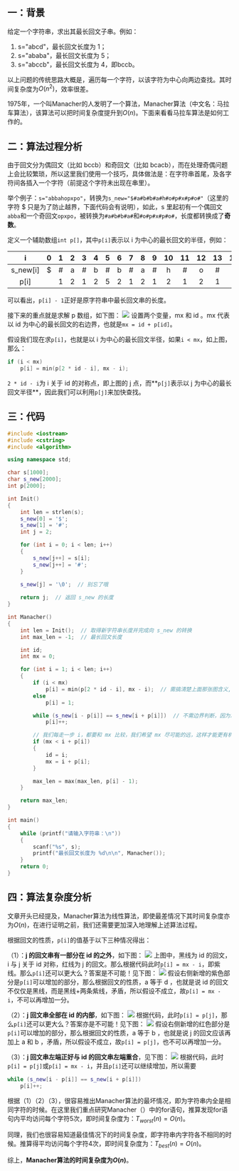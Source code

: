 ## 一：背景
给定一个字符串，求出其最长回文子串。例如：

1. s="abcd"，最长回文长度为 1；
2. s="ababa"，最长回文长度为 5；
3. s="abccb"，最长回文长度为 4，即bccb。

以上问题的传统思路大概是，遍历每一个字符，以该字符为中心向两边查找。其时间复杂度为$O(n^2)$，效率很差。

1975年，一个叫Manacher的人发明了一个算法，Manacher算法（中文名：马拉车算法），该算法可以把时间复杂度提升到$O(n)$。下面来看看马拉车算法是如何工作的。


## 二：算法过程分析
由于回文分为偶回文（比如 bccb）和奇回文（比如 bcacb），而在处理奇偶问题上会比较繁琐，所以这里我们使用一个技巧，具体做法是：在字符串首尾，及各字符间各插入一个字符（前提这个字符未出现在串里）。

举个例子：`s="abbahopxpo"`，转换为`s_new="$#a#b#b#a#h#o#p#x#p#o#"`（这里的字符 $ 只是为了防止越界，下面代码会有说明），如此，s 里起初有一个偶回文`abba`和一个奇回文`opxpo`，被转换为`#a#b#b#a#`和`#o#p#x#p#o#`，长度都转换成了**奇数**。

定义一个辅助数组`int p[]`，其中`p[i]`表示以 i 为中心的最长回文的半径，例如：

|    i     |  0   |  1   |  2   |  3   |  4   |  5   |  6   |  7   |  8   |  9   |  10  |  11  |  12  |  13  |  14  |  15  |  16  |  17  |  18  |  19  |
| :------: | :--: | :--: | :--: | :--: | :--: | :--: | :--: | :--: | :--: | :--: | :--: | :--: | :--: | :--: | :--: | :--: | :--: | :--: | :--: | :--: |
| s_new[i] |  $   |  #   |  a   |  #   |  b   |  #   |  b   |  #   |  a   |  #   |  h   |  #   |  o   |  #   |  p   |  #   |  x   |  #   |  p   |  #   |
|   p[i]   |      |  1   |  2   |  1   |  2   |  5   |  2   |  1   |  2   |  1   |  2   |  1   |  2   |  1   |  2   |  1   |  4   |  1   |  2   |  1   |

可以看出，`p[i] - 1`正好是原字符串中最长回文串的长度。

接下来的重点就是求解 p 数组，如下图：
![](https://subetter.com/images/figures/20180331_01.png)
设置两个变量，mx 和 id 。mx 代表以 id 为中心的最长回文的右边界，也就是`mx = id + p[id]`。

假设我们现在求`p[i]`，也就是以 i 为中心的最长回文半径，如果`i < mx`，如上图，那么：

```c++
if (i < mx)  
    p[i] = min(p[2 * id - i], mx - i);
```
`2 * id - i`为 i 关于 id 的对称点，即上图的 j 点，而**`p[j]`表示以 j 为中心的最长回文半径**，因此我们可以利用`p[j]`来加快查找。

## 三：代码
```c++
#include <iostream>  
#include <cstring>
#include <algorithm>  

using namespace std;

char s[1000];
char s_new[2000];
int p[2000];

int Init()
{
	int len = strlen(s);
	s_new[0] = '$';
	s_new[1] = '#';
	int j = 2;

	for (int i = 0; i < len; i++)
	{
		s_new[j++] = s[i];
		s_new[j++] = '#';
	}

	s_new[j] = '\0';  // 别忘了哦
	
	return j;  // 返回 s_new 的长度
}

int Manacher()
{
	int len = Init();  // 取得新字符串长度并完成向 s_new 的转换
	int max_len = -1;  // 最长回文长度

	int id;
	int mx = 0;

	for (int i = 1; i < len; i++)
	{
		if (i < mx)
			p[i] = min(p[2 * id - i], mx - i);  // 需搞清楚上面那张图含义, mx 和 2*id-i 的含义
		else
			p[i] = 1;

		while (s_new[i - p[i]] == s_new[i + p[i]])  // 不需边界判断，因为左有'$',右有'\0'
			p[i]++;

		// 我们每走一步 i，都要和 mx 比较，我们希望 mx 尽可能的远，这样才能更有机会执行 if (i < mx)这句代码，从而提高效率
		if (mx < i + p[i])
		{
			id = i;
			mx = i + p[i];
		}

		max_len = max(max_len, p[i] - 1);
	}

	return max_len;
}

int main()
{
	while (printf("请输入字符串：\n"))
	{
		scanf("%s", s);
		printf("最长回文长度为 %d\n\n", Manacher());
	}
	return 0;
}
```

## 四：算法复杂度分析
文章开头已经提及，Manacher算法为线性算法，即使最差情况下其时间复杂度亦为$O(n)$，在进行证明之前，我们还需要更加深入地理解上述算法过程。

根据回文的性质，`p[i]`的值基于以下三种情况得出：

（1）：**j 的回文串有一部分在 id 的之外**，如下图：
![](https://subetter.com/images/figures/20180331_02.png)
上图中，黑线为 id 的回文，i 与 j 关于 id 对称，红线为 j 的回文。那么根据代码此时`p[i] = mx - i`，即紫线。那么`p[i]`还可以更大么？答案是不可能！见下图：
![](https://subetter.com/images/figures/20180331_03.png)
假设右侧新增的紫色部分是`p[i]`可以增加的部分，那么根据回文的性质，a 等于 d ，也就是说 id 的回文不仅仅是黑线，而是黑线+两条紫线，矛盾，所以假设不成立，故`p[i] = mx - i`，不可以再增加一分。

（2）：**j 回文串全部在 id 的内部**，如下图：
![](https://subetter.com/images/figures/20180331_04.png)
根据代码，此时`p[i] = p[j]`，那么`p[i]`还可以更大么？答案亦是不可能！见下图：
![](https://subetter.com/images/figures/20180331_05.png)
假设右侧新增的红色部分是`p[i]`可以增加的部分，那么根据回文的性质，a 等于 b ，也就是说 j 的回文应该再加上 a 和 b ，矛盾，所以假设不成立，故`p[i] = p[j]`，也不可以再增加一分。

（3）：**j 回文串左端正好与 id 的回文串左端重合**，见下图：
![](https://subetter.com/images/figures/20180331_06.png)
根据代码，此时`p[i] = p[j]`或`p[i] = mx - i`，并且`p[i]`还可以继续增加，所以需要

```c++
while (s_new[i - p[i]] == s_new[i + p[i]]) 
    p[i]++;
```
根据（1）（2）（3），很容易推出Manacher算法的最坏情况，即为字符串内全是相同字符的时候。在这里我们重点研究Manacher（）中的for语句，推算发现for语句内平均访问每个字符5次，即时间复杂度为：$T_{worst}(n)=O(n)$。

同理，我们也很容易知道最佳情况下的时间复杂度，即字符串内字符各不相同的时候。推算得平均访问每个字符4次，即时间复杂度为：$T_{best}(n)=O(n)$。

综上，**Manacher算法的时间复杂度为$O(n)$**。
